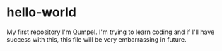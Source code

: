 # hello-world
My first repository
I'm Qumpel. I'm trying to learn coding and if I'll have success with this, this file will be very embarrassing in future.
